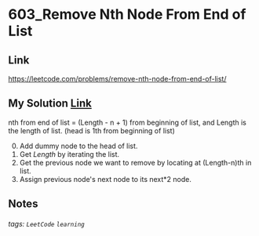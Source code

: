 # 603_Remove Nth Node From End of List

## Link

https://leetcode.com/problems/remove-nth-node-from-end-of-list/

## My Solution [Link](https://github.com/lisacheng-choco/leetcode/blob/master/Algorithm/603_Remove_Nth_Node_From_End_of_List/main.py)

nth from end of list = (Length - n + 1) from beginning of list, and Length is the length of list.
(head is 1th from beginning of list)

0. Add dummy node to the head of list.
1. Get *Length* by iterating the list.
2. Get the previous node we want to remove by locating at (Length-n)th in list.
3. Assign previous node's next node to its next*2 node.

## Notes

###### tags: `LeetCode` `learning`